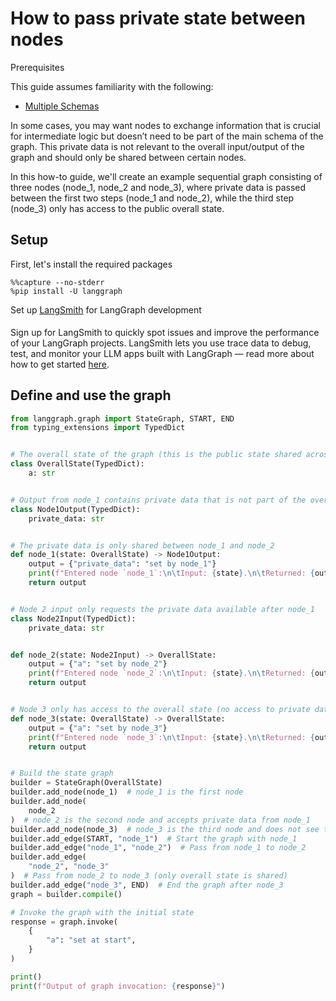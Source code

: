 # How to pass private state between nodes

<div class="admonition tip">
    <p class="admonition-title">Prerequisites</p>
    <p>
        This guide assumes familiarity with the following:
        <ul>
            <li>
                <a href="https://langchain-ai.github.io/langgraph/concepts/low_level/#multiple-schemas">
                    Multiple Schemas
                </a>
            </li>
        </ul>
    </p>
</div> 

In some cases, you may want nodes to exchange information that is crucial for intermediate logic but doesn’t need to be part of the main schema of the graph. This private data is not relevant to the overall input/output of the graph and should only be shared between certain nodes.

In this how-to guide, we'll create an example sequential graph consisting of three nodes (node_1, node_2 and node_3), where private data is passed between the first two steps (node_1 and node_2), while the third step (node_3) only has access to the public overall state.

## Setup

First, let's install the required packages


```
%%capture --no-stderr
%pip install -U langgraph
```

<div class="admonition tip">
    <p class="admonition-title">Set up <a href="https://smith.langchain.com">LangSmith</a> for LangGraph development</p>
    <p style="padding-top: 5px;">
        Sign up for LangSmith to quickly spot issues and improve the performance of your LangGraph projects. LangSmith lets you use trace data to debug, test, and monitor your LLM apps built with LangGraph — read more about how to get started <a href="https://docs.smith.langchain.com">here</a>. 
    </p>
</div>

## Define and use the graph


```python
from langgraph.graph import StateGraph, START, END
from typing_extensions import TypedDict


# The overall state of the graph (this is the public state shared across nodes)
class OverallState(TypedDict):
    a: str


# Output from node_1 contains private data that is not part of the overall state
class Node1Output(TypedDict):
    private_data: str


# The private data is only shared between node_1 and node_2
def node_1(state: OverallState) -> Node1Output:
    output = {"private_data": "set by node_1"}
    print(f"Entered node `node_1`:\n\tInput: {state}.\n\tReturned: {output}")
    return output


# Node 2 input only requests the private data available after node_1
class Node2Input(TypedDict):
    private_data: str


def node_2(state: Node2Input) -> OverallState:
    output = {"a": "set by node_2"}
    print(f"Entered node `node_2`:\n\tInput: {state}.\n\tReturned: {output}")
    return output


# Node 3 only has access to the overall state (no access to private data from node_1)
def node_3(state: OverallState) -> OverallState:
    output = {"a": "set by node_3"}
    print(f"Entered node `node_3`:\n\tInput: {state}.\n\tReturned: {output}")
    return output


# Build the state graph
builder = StateGraph(OverallState)
builder.add_node(node_1)  # node_1 is the first node
builder.add_node(
    node_2
)  # node_2 is the second node and accepts private data from node_1
builder.add_node(node_3)  # node_3 is the third node and does not see the private data
builder.add_edge(START, "node_1")  # Start the graph with node_1
builder.add_edge("node_1", "node_2")  # Pass from node_1 to node_2
builder.add_edge(
    "node_2", "node_3"
)  # Pass from node_2 to node_3 (only overall state is shared)
builder.add_edge("node_3", END)  # End the graph after node_3
graph = builder.compile()

# Invoke the graph with the initial state
response = graph.invoke(
    {
        "a": "set at start",
    }
)

print()
print(f"Output of graph invocation: {response}")
```
